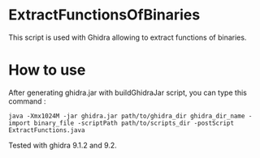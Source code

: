 # ExtractFunctionsOfBinaries
This script is used with Ghidra allowing to extract functions of binaries.

# How to use
After generating ghidra.jar with buildGhidraJar script, you can type this command :
```
java -Xmx1024M -jar ghidra.jar path/to/ghidra_dir ghidra_dir_name -import binary_file -scriptPath path/to/scripts_dir -postScript ExtractFunctions.java
```
Tested with ghidra 9.1.2 and 9.2.
